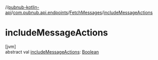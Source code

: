 //[pubnub-kotlin-api](../../../index.md)/[com.pubnub.api.endpoints](../index.md)/[FetchMessages](index.md)/[includeMessageActions](include-message-actions.md)

# includeMessageActions

[jvm]\
abstract val [includeMessageActions](include-message-actions.md): [Boolean](https://kotlinlang.org/api/latest/jvm/stdlib/kotlin-stdlib/kotlin/-boolean/index.html)
